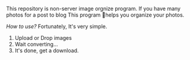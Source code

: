 This repository is non-server image orgnize program.
If you have many photos for a post to blog
This program helps you organize your photos.

_How to use?_
Fortunately, It's very simple.
1. Upload or Drop images
2. Wait converting...
3. It's done, get a download.
